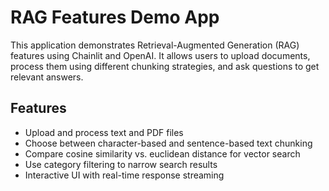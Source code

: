 # RAG Features Demo App

This application demonstrates Retrieval-Augmented Generation (RAG) features using Chainlit and OpenAI. It allows users to upload documents, process them using different chunking strategies, and ask questions to get relevant answers.

## Features

- Upload and process text and PDF files
- Choose between character-based and sentence-based text chunking
- Compare cosine similarity vs. euclidean distance for vector search
- Use category filtering to narrow search results
- Interactive UI with real-time response streaming
